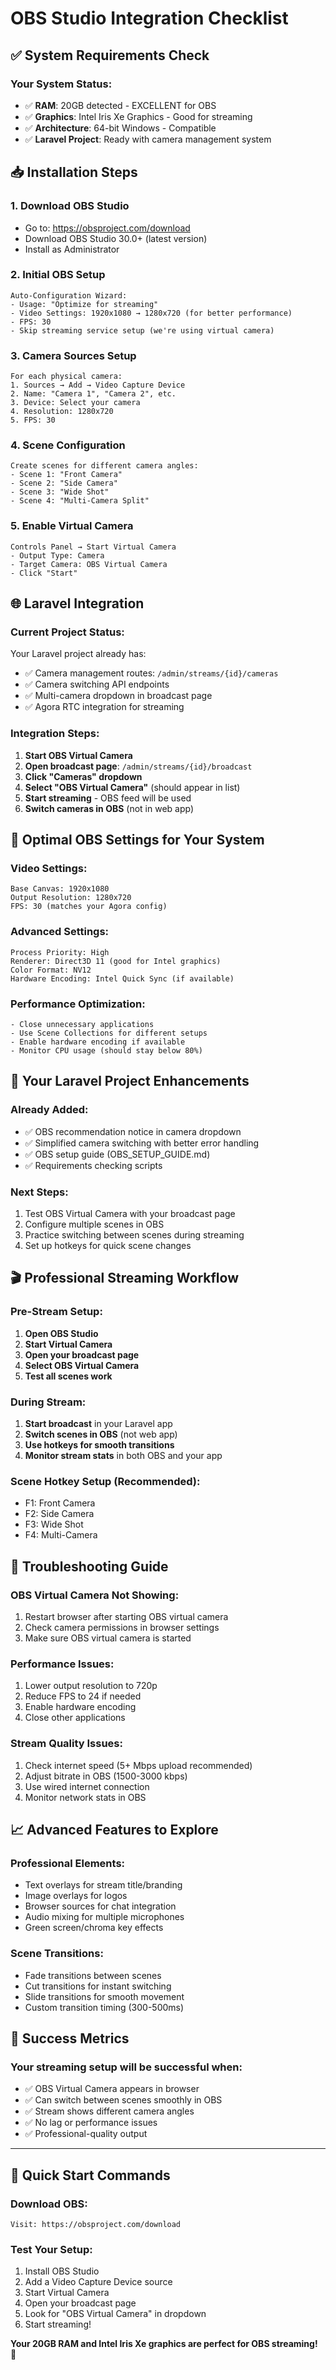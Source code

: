 # OBS Studio Integration Checklist

## ✅ System Requirements Check

### Your System Status:

-   ✅ **RAM**: 20GB detected - EXCELLENT for OBS
-   ✅ **Graphics**: Intel Iris Xe Graphics - Good for streaming
-   ✅ **Architecture**: 64-bit Windows - Compatible
-   ✅ **Laravel Project**: Ready with camera management system

## 📥 Installation Steps

### 1. Download OBS Studio

-   Go to: https://obsproject.com/download
-   Download OBS Studio 30.0+ (latest version)
-   Install as Administrator

### 2. Initial OBS Setup

```
Auto-Configuration Wizard:
- Usage: "Optimize for streaming"
- Video Settings: 1920x1080 → 1280x720 (for better performance)
- FPS: 30
- Skip streaming service setup (we're using virtual camera)
```

### 3. Camera Sources Setup

```
For each physical camera:
1. Sources → Add → Video Capture Device
2. Name: "Camera 1", "Camera 2", etc.
3. Device: Select your camera
4. Resolution: 1280x720
5. FPS: 30
```

### 4. Scene Configuration

```
Create scenes for different camera angles:
- Scene 1: "Front Camera"
- Scene 2: "Side Camera"
- Scene 3: "Wide Shot"
- Scene 4: "Multi-Camera Split"
```

### 5. Enable Virtual Camera

```
Controls Panel → Start Virtual Camera
- Output Type: Camera
- Target Camera: OBS Virtual Camera
- Click "Start"
```

## 🌐 Laravel Integration

### Current Project Status:

Your Laravel project already has:

-   ✅ Camera management routes: `/admin/streams/{id}/cameras`
-   ✅ Camera switching API endpoints
-   ✅ Multi-camera dropdown in broadcast page
-   ✅ Agora RTC integration for streaming

### Integration Steps:

1. **Start OBS Virtual Camera**
2. **Open broadcast page**: `/admin/streams/{id}/broadcast`
3. **Click "Cameras" dropdown**
4. **Select "OBS Virtual Camera"** (should appear in list)
5. **Start streaming** - OBS feed will be used
6. **Switch cameras in OBS** (not in web app)

## 🎯 Optimal OBS Settings for Your System

### Video Settings:

```
Base Canvas: 1920x1080
Output Resolution: 1280x720
FPS: 30 (matches your Agora config)
```

### Advanced Settings:

```
Process Priority: High
Renderer: Direct3D 11 (good for Intel graphics)
Color Format: NV12
Hardware Encoding: Intel Quick Sync (if available)
```

### Performance Optimization:

```
- Close unnecessary applications
- Use Scene Collections for different setups
- Enable hardware encoding if available
- Monitor CPU usage (should stay below 80%)
```

## 🔧 Your Laravel Project Enhancements

### Already Added:

-   ✅ OBS recommendation notice in camera dropdown
-   ✅ Simplified camera switching with better error handling
-   ✅ OBS setup guide (OBS_SETUP_GUIDE.md)
-   ✅ Requirements checking scripts

### Next Steps:

1. Test OBS Virtual Camera with your broadcast page
2. Configure multiple scenes in OBS
3. Practice switching between scenes during streaming
4. Set up hotkeys for quick scene changes

## 🎬 Professional Streaming Workflow

### Pre-Stream Setup:

1. **Open OBS Studio**
2. **Start Virtual Camera**
3. **Open your broadcast page**
4. **Select OBS Virtual Camera**
5. **Test all scenes work**

### During Stream:

1. **Start broadcast** in your Laravel app
2. **Switch scenes in OBS** (not web app)
3. **Use hotkeys for smooth transitions**
4. **Monitor stream stats** in both OBS and your app

### Scene Hotkey Setup (Recommended):

-   F1: Front Camera
-   F2: Side Camera
-   F3: Wide Shot
-   F4: Multi-Camera

## 🚨 Troubleshooting Guide

### OBS Virtual Camera Not Showing:

1. Restart browser after starting OBS virtual camera
2. Check camera permissions in browser settings
3. Make sure OBS virtual camera is started

### Performance Issues:

1. Lower output resolution to 720p
2. Reduce FPS to 24 if needed
3. Enable hardware encoding
4. Close other applications

### Stream Quality Issues:

1. Check internet speed (5+ Mbps upload recommended)
2. Adjust bitrate in OBS (1500-3000 kbps)
3. Use wired internet connection
4. Monitor network stats in OBS

## 📈 Advanced Features to Explore

### Professional Elements:

-   Text overlays for stream title/branding
-   Image overlays for logos
-   Browser sources for chat integration
-   Audio mixing for multiple microphones
-   Green screen/chroma key effects

### Scene Transitions:

-   Fade transitions between scenes
-   Cut transitions for instant switching
-   Slide transitions for smooth movement
-   Custom transition timing (300-500ms)

## 🎯 Success Metrics

### Your streaming setup will be successful when:

-   ✅ OBS Virtual Camera appears in browser
-   ✅ Can switch between scenes smoothly in OBS
-   ✅ Stream shows different camera angles
-   ✅ No lag or performance issues
-   ✅ Professional-quality output

---

## 🚀 Quick Start Commands

### Download OBS:

```
Visit: https://obsproject.com/download
```

### Test Your Setup:

1. Install OBS Studio
2. Add a Video Capture Device source
3. Start Virtual Camera
4. Open your broadcast page
5. Look for "OBS Virtual Camera" in dropdown
6. Start streaming!

**Your 20GB RAM and Intel Iris Xe graphics are perfect for OBS streaming! 🎉**
